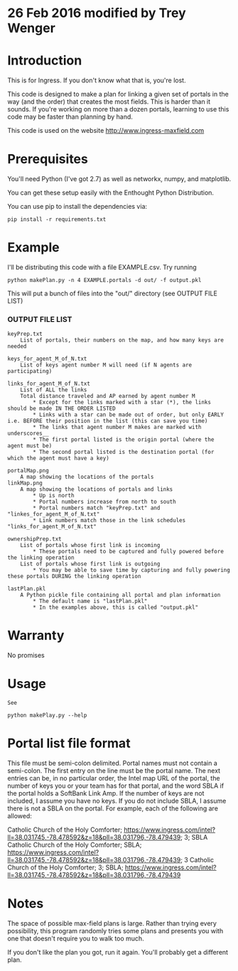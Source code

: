 # 26 Feb 2016 modified by Trey Wenger

# Introduction

This is for Ingress. If you don't know what that is, you're lost.

This code is designed to make a plan for linking a given set of portals in the
way (and the order) that creates the most fields. This is harder than it sounds.
If you're working on more than a dozen portals, learning to use this code may
be faster than planning by hand.

This code is used on the website http://www.ingress-maxfield.com


# Prerequisites

You'll need Python (I've got 2.7) as well as networkx, numpy, and matplotlib.

You can get these setup easily with the Enthought Python Distribution.

You can use pip to install the dependencies via:

    pip install -r requirements.txt

# Example

I'll be distributing this code with a file EXAMPLE.csv. Try running

    python makePlan.py -n 4 EXAMPLE.portals -d out/ -f output.pkl

This will put a bunch of files into the "out/" directory (see OUTPUT FILE LIST)

### OUTPUT FILE LIST

	keyPrep.txt
		List of portals, their numbers on the map, and how many keys are needed

	keys_for_agent_M_of_N.txt
		List of keys agent number M will need (if N agents are participating)

	links_for_agent_M_of_N.txt
		List of ALL the links
		Total distance traveled and AP earned by agent number M
			* Except for the links marked with a star (*), the links should be made IN THE ORDER LISTED
			* Links with a star can be made out of order, but only EARLY i.e. BEFORE their position in the list (this can save you time)
			* The links that agent number M makes are marked with underscores__
			* The first portal listed is the origin portal (where the agent must be)
			* The second portal listed is the destination portal (for which the agent must have a key)

	portalMap.png
		A map showing the locations of the portals
	linkMap.png
		A map showing the locations of portals and links
			* Up is north
			* Portal numbers increase from north to south
			* Portal numbers match "keyPrep.txt" and "linkes_for_agent_M_of_N.txt"
			* Link numbers match those in the link schedules "links_for_agent_M_of_N.txt"

	ownershipPrep.txt
		List of portals whose first link is incoming
			* These portals need to be captured and fully powered before the linking operation
		List of portals whose first link is outgoing
			* You may be able to save time by capturing and fully powering these portals DURING the linking operation

	lastPlan.pkl
		A Python pickle file containing all portal and plan information
			* The default name is "lastPlan.pkl"
			* In the examples above, this is called "output.pkl"

# Warranty

No promises

# Usage

    See

    python makePlay.py --help

# Portal list file format

  This file must be semi-colon delimited. Portal names must not
  contain a semi-colon. The first entry on the line must be the portal
  name. The next entries can be, in no particular order, the Intel map
  URL of the portal, the number of keys you or your team has for that
  portal, and the word SBLA if the portal holds a SoftBank Link
  Amp. If the number of keys are not included, I assume you have no
  keys. If you do not include SBLA, I assume there is not a SBLA on
  the portal. For example, each of the following are allowed:

 Catholic Church of the Holy Comforter; https://www.ingress.com/intel?ll=38.031745,-78.478592&z=18&pll=38.031796,-78.479439; 3; SBLA
 Catholic Church of the Holy Comforter; SBLA; https://www.ingress.com/intel?ll=38.031745,-78.478592&z=18&pll=38.031796,-78.479439; 3
 Catholic Church of the Holy Comforter; 3; SBLA; https://www.ingress.com/intel?ll=38.031745,-78.478592&z=18&pll=38.031796,-78.479439

# Notes

The space of possible max-field plans is large. Rather than trying every
possibility, this program randomly tries some plans and presents you with one
that doesn't require you to walk too much.

If you don't like the plan you got, run it again. You'll probably get a
different plan.

